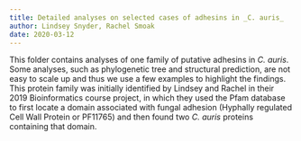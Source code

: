```yaml
---
title: Detailed analyses on selected cases of adhesins in _C. auris_
author: Lindsey Snyder, Rachel Smoak
date: 2020-03-12
---
```


This folder contains analyses of one family of putative adhesins in _C. auris_. Some analyses, such as phylogenetic tree and structural prediction, are not easy to scale up and thus we use a few examples to highlight the findings. This protein family was initially identified by Lindsey and Rachel in their 2019 Bioinformatics course project, in which they used the Pfam database to first locate a domain associated with fungal adhesion (Hyphally regulated Cell Wall Protein or PF11765) and then found two _C. auris_ proteins containing that domain.
